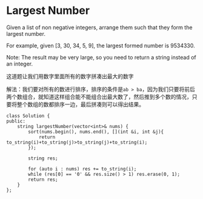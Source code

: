 Largest Number
====
Given a list of non negative integers, arrange them such that they form the largest number.

For example, given [3, 30, 34, 5, 9], the largest formed number is 9534330.

Note: The result may be very large, so you need to return a string instead of an integer.

这道题让我们用数字里面所有的数字拼凑出最大的数字

解法：我们要对所有的数进行排序，排序的条件是`ab > ba`，因为我们只要将前后两个数组合，就知道这样组合能不能组合出最大数了，然后推到多个数的情况，只要将整个数组的数都排序一边，最后拼凑则可以得出结果。

```
class Solution {
public:
    string largestNumber(vector<int>& nums) {
        sort(nums.begin(), nums.end(), [](int &i, int &j){
            return to_string(i)+to_string(j)>to_string(j)+to_string(i);
        });

        string res;

        for (auto i : nums) res += to_string(i);
        while (res[0] == '0' && res.size() > 1) res.erase(0, 1);
        return res;
    }
};
```
